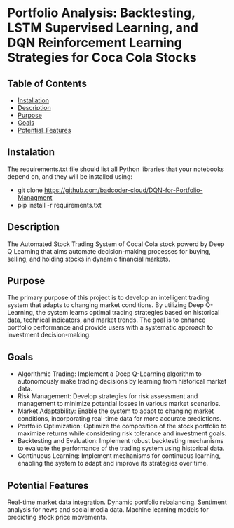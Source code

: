 # Portfolio Analysis: Backtesting, LSTM Supervised Learning, and DQN Reinforcement Learning Strategies for Coca Cola Stocks

## Table of Contents
- [Installation](#installation)
- [Description](#Description)
- [Purpose](#Purpose)
- [Goals](#Goals)
- [Potential_Features](#Potential_Features)

## Instalation

The requirements.txt file should list all Python libraries that your notebooks depend on, and they will be installed using:
  - git clone https://github.com/badcoder-cloud/DQN-for-Portfolio-Managment
  - pip install -r requirements.txt

## Description

The Automated Stock Trading System of Cocal Cola stock powerd by Deep Q Learning that aims automate decision-making processes for buying, selling, and holding stocks in dynamic financial markets.

## Purpose

The primary purpose of this project is to develop an intelligent trading system that adapts to changing market conditions. By utilizing Deep Q-Learning, the system learns optimal trading strategies based on historical data, technical indicators, and market trends. The goal is to enhance portfolio performance and provide users with a systematic approach to investment decision-making.

## Goals

- Algorithmic Trading: Implement a Deep Q-Learning algorithm to autonomously make trading decisions by learning from historical market data.
- Risk Management: Develop strategies for risk assessment and management to minimize potential losses in various market scenarios.
- Market Adaptability: Enable the system to adapt to changing market conditions, incorporating real-time data for more accurate predictions.
- Portfolio Optimization: Optimize the composition of the stock portfolio to maximize returns while considering risk tolerance and investment goals.
- Backtesting and Evaluation: Implement robust backtesting mechanisms to evaluate the performance of the trading system using historical data.
- Continuous Learning: Implement mechanisms for continuous learning, enabling the system to adapt and improve its strategies over time.

## Potential Features

Real-time market data integration.
Dynamic portfolio rebalancing.
Sentiment analysis for news and social media data.
Machine learning models for predicting stock price movements.
